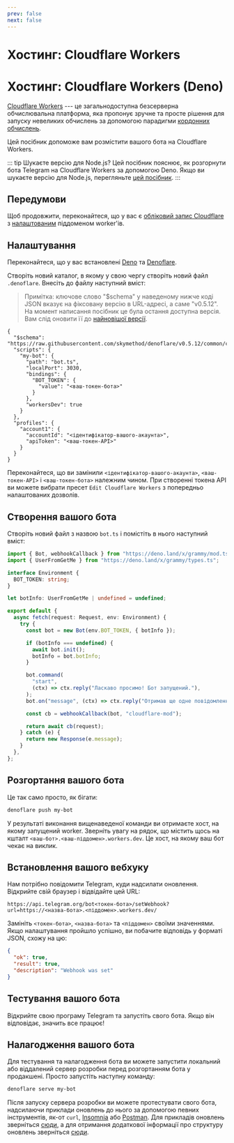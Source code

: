 ```yaml
---
prev: false
next: false
---
```


# Хостинг: Cloudflare Workers

# Хостинг: Cloudflare Workers (Deno)

[Cloudflare Workers](https://workers.cloudflare.com) --- це загальнодоступна безсерверна обчислювальна платформа, яка пропонує зручне та просте рішення для запуску невеликих обчислень за допомогою парадигми [кордонних обчислень](https://uk.wikipedia.org/wiki/Кордонні_обчислення).

Цей посібник допоможе вам розмістити вашого бота на Cloudflare Workers.

::: tip Шукаєте версію для Node.js?
Цей посібник пояснює, як розгорнути бота Telegram на Cloudflare Workers за допомогою Deno.
Якщо ви шукаєте версію для Node.js, перегляньте [цей посібник](./cloudflare-workers-nodejs).
:::

## Передумови

Щоб продовжити, переконайтеся, що у вас є [обліковий запис Cloudflare](https://dash.cloudflare.com/login) з [налаштованим](https://dash.cloudflare.com/?account=workers) піддоменом worker'ів.

## Налаштування

Переконайтеся, що у вас встановлені [Deno](https://deno.land) та [Denoflare](https://denoflare.dev).

Створіть новий каталог, в якому у свою чергу створіть новий файл `.denoflare`.
Внесіть до файлу наступний вміст:

> Примітка: ключове слово "$schema" у наведеному нижче коді JSON вказує на фіксовану версію в URL-адресі, а саме "v0.5.12".
> На момент написання посібник це була остання доступна версія.
> Вам слід оновити її до [найновішої версії](https://github.com/skymethod/denoflare/releases).

```json{2,9,17-18}
{
  "$schema": "https://raw.githubusercontent.com/skymethod/denoflare/v0.5.12/common/config.schema.json",
  "scripts": {
    "my-bot": {
      "path": "bot.ts",
      "localPort": 3030,
      "bindings": {
        "BOT_TOKEN": {
          "value": "<ваш-токен-бота>"
        }
      },
      "workersDev": true
    }
  },
  "profiles": {
    "account1": {
      "accountId": "<ідентифікатор-вашого-акаунта>",
      "apiToken": "<ваш-токен-API>"
    }
  }
}
```

Переконайтеся, що ви замінили `<ідентифікатор-вашого-акаунта>`, `<ваш-токен-API>` і `<ваш-токен-бота>` належним чином.
При створенні токена API ви можете вибрати пресет `Edit Cloudflare Workers` з попередньо налаштованих дозволів.

## Створення вашого бота

Створіть новий файл з назвою `bot.ts` і помістіть в нього наступний вміст:

```ts
import { Bot, webhookCallback } from "https://deno.land/x/grammy/mod.ts";
import { UserFromGetMe } from "https://deno.land/x/grammy/types.ts";

interface Environment {
  BOT_TOKEN: string;
}

let botInfo: UserFromGetMe | undefined = undefined;

export default {
  async fetch(request: Request, env: Environment) {
    try {
      const bot = new Bot(env.BOT_TOKEN, { botInfo });

      if (botInfo === undefined) {
        await bot.init();
        botInfo = bot.botInfo;
      }

      bot.command(
        "start",
        (ctx) => ctx.reply("Ласкаво просимо! Бот запущений."),
      );
      bot.on("message", (ctx) => ctx.reply("Отримав ще одне повідомлення!"));

      const cb = webhookCallback(bot, "cloudflare-mod");

      return await cb(request);
    } catch (e) {
      return new Response(e.message);
    }
  },
};
```

## Розгортання вашого бота

Це так само просто, як бігати:

```sh
denoflare push my-bot
```

У результаті виконання вищенаведеної команди ви отримаєте хост, на якому запущений worker.
Зверніть увагу на рядок, що містить щось на кшталт `<ваш-бот>.<ваш-піддомен>.workers.dev`.
Це хост, на якому ваш бот чекає на виклик.

## Встановлення вашого вебхуку

Нам потрібно повідомити Telegram, куди надсилати оновлення.
Відкрийте свій браузер і відвідайте цей URL:

```text
https://api.telegram.org/bot<токен-бота>/setWebhook?url=https://<назва-бота>.<піддомен>.workers.dev/
```

Замініть `<токен-бота>`, `<назва-бота>` та `<піддомен>` своїми значеннями.
Якщо налаштування пройшло успішно, ви побачите відповідь у форматі JSON, схожу на цю:

```json
{
  "ok": true,
  "result": true,
  "description": "Webhook was set"
}
```

## Тестування вашого бота

Відкрийте свою програму Telegram та запустіть свого бота.
Якщо він відповідає, значить все працює!

## Налагодження вашого бота

Для тестування та налагодження бота ви можете запустити локальний або віддалений сервер розробки перед розгортанням бота у продакшені.
Просто запустіть наступну команду:

```sh
denoflare serve my-bot
```

Після запуску сервера розробки ви можете протестувати свого бота, надсилаючи приклади оновлень до нього за допомогою певних інструментів, як-от `curl`, [Insomnia](https://insomnia.rest) або [Postman](https://postman.com).
Для прикладів оновлень зверніться [сюди](https://core.telegram.org/bots/webhooks#testing-your-bot-with-updates), а для отримання додаткової інформації про структуру оновлень зверніться [сюди](https://core.telegram.org/bots/api#update).
